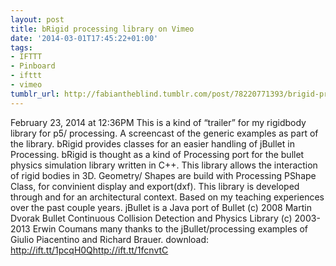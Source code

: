 ```yaml
---
layout: post
title: bRigid processing library on Vimeo
date: '2014-03-01T17:45:22+01:00'
tags:
- IFTTT
- Pinboard
- ifttt
- vimeo
tumblr_url: http://fabiantheblind.tumblr.com/post/78220771393/brigid-processing-library-on-vimeo
---
```

February 23, 2014 at 12:36PM
This is a kind of “trailer” for my rigidbody library for p5/ processing. A screencast of the generic examples as part of the library. bRigid provides classes for an easier handling of jBullet in Processing. bRigid is thought as a kind of Processing port for the bullet physics simulation library written in C++. This library allows the interaction of rigid bodies in 3D. Geometry/ Shapes are build with Processing PShape Class, for convinient display and export(dxf). This library is developed through and for an architectural context. Based on my teaching experiences over the past couple years. jBullet is a Java port of Bullet (c) 2008 Martin Dvorak Bullet Continuous Collision Detection and Physics Library (c) 2003-2013 Erwin Coumans many thanks to the jBullet/processing examples of Giulio Piacentino and Richard Brauer. download: http://ift.tt/1pcqH0Qhttp://ift.tt/1fcnvtC
